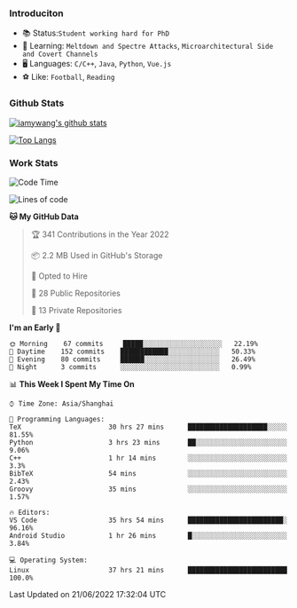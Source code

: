 ### Introduciton

- 📚 Status:`Student working hard for PhD`
- 🔎 Learning: `Meltdown and Spectre Attacks`, `Microarchitectural Side and Covert Channels`
- 🖥️ Languages: `C/C++`, `Java`, `Python`, `Vue.js`
- ⚽ Like: `Football`, `Reading`

### Github Stats

[![iamywang's github stats](https://github-readme-stats.vercel.app/api?username=iamywang&count_private=true&show_icons=true)]()

[![Top Langs](https://github-readme-stats.vercel.app/api/top-langs/?username=iamywang&layout=compact)]()

### Work Stats

<!--START_SECTION:waka-->
![Code Time](http://img.shields.io/badge/Code%20Time-428%20hrs%2039%20mins-blue)

![Lines of code](https://img.shields.io/badge/From%20Hello%20World%20I%27ve%20Written--40%20Thousand%20lines%20of%20code-blue)

**🐱 My GitHub Data** 

> 🏆 341 Contributions in the Year 2022
 > 
> 📦 2.2 MB Used in GitHub's Storage 
 > 
> 💼 Opted to Hire
 > 
> 📜 28 Public Repositories 
 > 
> 🔑 13 Private Repositories  
 > 
**I'm an Early 🐤** 

```text
🌞 Morning    67 commits     █████░░░░░░░░░░░░░░░░░░░░   22.19% 
🌆 Daytime    152 commits    ████████████░░░░░░░░░░░░░   50.33% 
🌃 Evening    80 commits     ██████░░░░░░░░░░░░░░░░░░░   26.49% 
🌙 Night      3 commits      ░░░░░░░░░░░░░░░░░░░░░░░░░   0.99%

```


📊 **This Week I Spent My Time On** 

```text
⌚︎ Time Zone: Asia/Shanghai

💬 Programming Languages: 
TeX                      30 hrs 27 mins      ████████████████████░░░░░   81.55% 
Python                   3 hrs 23 mins       ██░░░░░░░░░░░░░░░░░░░░░░░   9.06% 
C++                      1 hr 14 mins        ░░░░░░░░░░░░░░░░░░░░░░░░░   3.3% 
BibTeX                   54 mins             ░░░░░░░░░░░░░░░░░░░░░░░░░   2.43% 
Groovy                   35 mins             ░░░░░░░░░░░░░░░░░░░░░░░░░   1.57%

🔥 Editors: 
VS Code                  35 hrs 54 mins      ████████████████████████░   96.16% 
Android Studio           1 hr 26 mins        █░░░░░░░░░░░░░░░░░░░░░░░░   3.84%

💻 Operating System: 
Linux                    37 hrs 21 mins      █████████████████████████   100.0%

```


 Last Updated on 21/06/2022 17:32:04 UTC
<!--END_SECTION:waka-->
